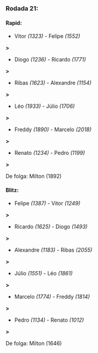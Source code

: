 ### Rodada 21:

#### Rapid:

* Vitor *(1323)*     -     Felipe *(1552)*

 **>** 
* Diogo *(1236)*     -     Ricardo *(1771)*

 **>** 
* Ribas *(1623)*     -     Alexandre *(1154)*

 **>** 
* Léo *(1933)*     -     Júlio *(1706)*

 **>** 
* Freddy *(1890)*     -     Marcelo *(2018)*

 **>** 
* Renato *(1234)*     -     Pedro *(1199)*

 **>** 

De folga: Milton (1892)

#### Blitz:

* Felipe *(1387)*     -     Vitor *(1249)*

 **>** 
* Ricardo *(1625)*     -     Diogo *(1493)*

 **>** 
* Alexandre *(1183)*     -     Ribas *(2055)*

 **>** 
* Júlio *(1551)*     -     Léo *(1861)*

 **>** 
* Marcelo *(1774)*     -     Freddy *(1814)*

 **>** 
* Pedro *(1134)*     -     Renato *(1012)*

 **>** 

De folga: Milton (1646)

